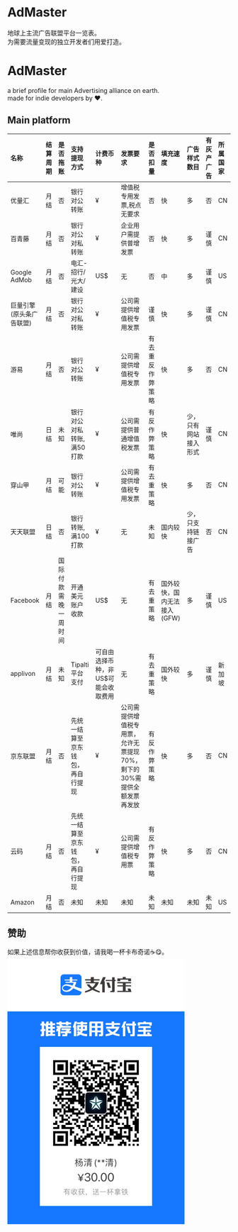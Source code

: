 # AdMaster
地球上主流广告联盟平台一览表。  
为需要流量变现的独立开发者们用爱打造。

# AdMaster
a brief profile for main Advertising alliance on earth.  
made for indie developers by ❤️.

## Main platform
| 名称 | 结算周期 | 是否拖账 | 支持提现方式 | 计费币种 | 发票要求 | 是否扣量 | 填充速度 | 广告样式数目 | 有灰产广告 | 所属国家 |
| :--- | :---- | :---- | :---- | :---- | :---- | :---- | :---- | :---- | :---- | :---- |
| 优量汇 | 月结 | 否 | 银行对公转账 | ¥ | 增值税专用发票,税点无要求 | 否 | 快 | 多 | 否 | CN |
| 百青藤    | 月结  | 否     | 银行对公对私转账 | ¥ | 企业用户需提供普增发票 | 否 | 快 | 多 | 谨慎 | CN |
| Google AdMob    | 月结  |  否     | 电汇-招行/光大/建设 | US$ | 无 | 否 | 中 | 多 | 谨慎 | US |
| 巨量引擎(原头条广告联盟)    | 月结      | 否     | 银行对公对私转账 | ¥  | 公司需提供增值税专用发票 | 谨慎 | 快 | 多 | 谨慎 | CN |
| 游易    | 月结      | 否     | 银行对公转账 | ¥ | 公司需提供增值税专用发票 | 有去重反作弊策略 | 快 | 多 | 否 | CN |
| 唯尚    | 日结      | 未知     | 银行对公对私转账, 满50打款 | ¥ | 公司需提供普通增值税发票 | 有反作弊策略 | 快 | 少，只有网站接入形式 | 谨慎 | CN |
| 穿山甲    | 月结      | 可能     | 银行对公转账 | ¥ | 公司需提供增值税专用发票 | 有去重策略 | 快 | 多 | 否 | CN |
| 天天联盟    | 日结      | 否     | 银行转账, 满100打款 | ¥ | 无 | 未知 | 国内较快 | 少，只支持链接广告 | 否 | CN |
| Facebook    | 月结      | 国际付款需晚一周时间     | 开通美元账户收款 | US$ | 无 | 有去重策略 | 国外较快，国内无法接入(GFW) | 多 | 谨慎 | US |
| applivon    | 月结      | 未知     | Tipalti平台支付 | 可自由选择币种，非US$可能会收取费用 | 无 | 有去重策略 | 国外较快 | 多 | 谨慎 | 新加坡 |
| 京东联盟    | 月结      | 否     | 先统一结算至京东钱包，再自行提现 | ¥ | 公司需提供增值税专用票，允许无票提现70%，剩下的30%需提供全额发票再发放 | 有反作弊策略 | 快 | 多 | 否 | CN |
| 云码    | 月结      | 否     | 先统一结算至京东钱包，再自行提现 | ¥ | 公司需提供增值税专用票 | 有反作弊策略 | 快 | 多 | 否 | CN |
| Amazon    | 月结      | 否     | 未知 | 未知 | 未知 | 未知 | 未知 | 未知 | 未知 | US |

## 赞助
如果上述信息帮你收获到价值，请我喝一杯卡布奇诺☕️😋。     
<img src="./IMG_AliPay.JPG" width="400" height="600" alt="收钱码" align=center> 